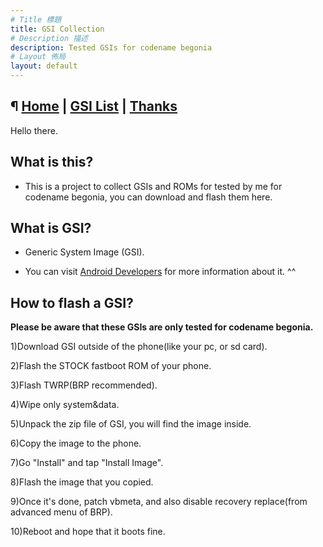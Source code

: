 ```yaml
---
# Title 標題
title: GSI Collection
# Description 描述
description: Tested GSIs for codename begonia
# Layout 佈局
layout: default
---
```


¶ [Home](./) | [GSI List](./docs/dl-aoslevel.md) | [Thanks](./docs/thanks.md)
---

Hello there.

What is this?
---

- This is a project to collect GSIs and ROMs for tested by me for codename begonia, you can download and flash them here.

What is GSI?
---

- Generic System Image (GSI).

- You can visit [Android Developers](https://developer.android.com/topic/generic-system-image) for more information about it. ^^


How to flash a GSI?
---

**Please be aware that these GSIs are only tested for codename begonia.**

1)Download GSI outside of the phone(like your pc, or sd card).

2)Flash the STOCK fastboot ROM of your phone.

3)Flash TWRP(BRP recommended).

4)Wipe only system&data.

5)Unpack the zip file of GSI, you will find the image inside. 

6)Copy the image to the phone.

7)Go "Install" and tap "Install Image".

8)Flash the image that you copied.

9)Once it's done, patch vbmeta, and also disable recovery replace(from advanced menu of BRP).

10)Reboot and hope that it boots fine.
